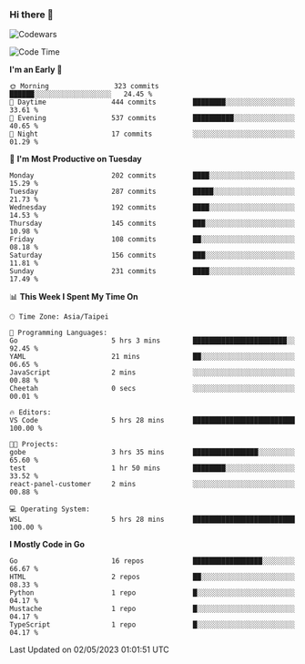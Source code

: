### Hi there 👋

![Codewars](https://www.codewars.com/users/omegaatt36/badges/small)

<!--START_SECTION:waka-->
![Code Time](http://img.shields.io/badge/Code%20Time-1%2C109%20hrs%2012%20mins-blue)

**I'm an Early 🐤** 

```text
🌞 Morning                323 commits         ██████░░░░░░░░░░░░░░░░░░░   24.45 % 
🌆 Daytime                444 commits         ████████░░░░░░░░░░░░░░░░░   33.61 % 
🌃 Evening                537 commits         ██████████░░░░░░░░░░░░░░░   40.65 % 
🌙 Night                  17 commits          ░░░░░░░░░░░░░░░░░░░░░░░░░   01.29 % 
```
📅 **I'm Most Productive on Tuesday** 

```text
Monday                   202 commits         ████░░░░░░░░░░░░░░░░░░░░░   15.29 % 
Tuesday                  287 commits         █████░░░░░░░░░░░░░░░░░░░░   21.73 % 
Wednesday                192 commits         ████░░░░░░░░░░░░░░░░░░░░░   14.53 % 
Thursday                 145 commits         ███░░░░░░░░░░░░░░░░░░░░░░   10.98 % 
Friday                   108 commits         ██░░░░░░░░░░░░░░░░░░░░░░░   08.18 % 
Saturday                 156 commits         ███░░░░░░░░░░░░░░░░░░░░░░   11.81 % 
Sunday                   231 commits         ████░░░░░░░░░░░░░░░░░░░░░   17.49 % 
```


📊 **This Week I Spent My Time On** 

```text
🕑︎ Time Zone: Asia/Taipei

💬 Programming Languages: 
Go                       5 hrs 3 mins        ███████████████████████░░   92.45 % 
YAML                     21 mins             ██░░░░░░░░░░░░░░░░░░░░░░░   06.65 % 
JavaScript               2 mins              ░░░░░░░░░░░░░░░░░░░░░░░░░   00.88 % 
Cheetah                  0 secs              ░░░░░░░░░░░░░░░░░░░░░░░░░   00.01 % 

🔥 Editors: 
VS Code                  5 hrs 28 mins       █████████████████████████   100.00 % 

🐱‍💻 Projects: 
gobe                     3 hrs 35 mins       ████████████████░░░░░░░░░   65.60 % 
test                     1 hr 50 mins        ████████░░░░░░░░░░░░░░░░░   33.52 % 
react-panel-customer     2 mins              ░░░░░░░░░░░░░░░░░░░░░░░░░   00.88 % 

💻 Operating System: 
WSL                      5 hrs 28 mins       █████████████████████████   100.00 % 
```

**I Mostly Code in Go** 

```text
Go                       16 repos            █████████████████░░░░░░░░   66.67 % 
HTML                     2 repos             ██░░░░░░░░░░░░░░░░░░░░░░░   08.33 % 
Python                   1 repo              █░░░░░░░░░░░░░░░░░░░░░░░░   04.17 % 
Mustache                 1 repo              █░░░░░░░░░░░░░░░░░░░░░░░░   04.17 % 
TypeScript               1 repo              █░░░░░░░░░░░░░░░░░░░░░░░░   04.17 % 
```




 Last Updated on 02/05/2023 01:01:51 UTC
<!--END_SECTION:waka-->

<!--
**omegaatt36/omegaatt36** is a ✨ _special_ ✨ repository because its `README.md` (this file) appears on your GitHub profile.

Here are some ideas to get you started:

- 🔭 I’m currently working on ...
- 🌱 I’m currently learning ...
- 👯 I’m looking to collaborate on ...
- 🤔 I’m looking for help with ...
- 💬 Ask me about ...
- 📫 How to reach me: ...
- 😄 Pronouns: ...
- ⚡ Fun fact: ...
-->
